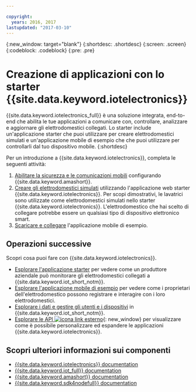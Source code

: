 ```yaml
---

copyright:
  years: 2016, 2017
lastupdated: "2017-03-10"
---
```


<!-- Common attributes used in the template are defined as follows: -->
{:new_window: target="blank"}
{:shortdesc: .shortdesc}
{:screen: .screen}
{:codeblock: .codeblock}
{:pre: .pre}

<!-- Note to writers - index.md and iot4egettingstarted.md are (almost) duplicates and a change to one should be made to both. index.md appears within the product app as the getting started page. iot4egettingstarted.md appears as the top level topic in the docs toc. -->

# Creazione di applicazioni con lo starter {{site.data.keyword.iotelectronics}}

{{site.data.keyword.iotelectronics_full}} è una soluzione integrata, end-to-end che abilita le tue applicazioni a comunicare con, controllare, analizzare e aggiornare gli elettrodomestici collegati. Lo starter include un'applicazione starter che puoi utilizzare per creare elettrodomestici simulati e un'applicazione mobile di esempio che che puoi utilizzare per controllarli dal tuo dispositivo mobile.
{:shortdesc}

Per un introduzione a {{site.data.keyword.iotelectronics}}, completa le seguenti attività:

1. [Abilitare la sicurezza e le comunicazioni mobili](https://console.ng.bluemix.net/docs/starters/IotElectronics/iotelectronics_config_mca.html) configurando {{site.data.keyword.amashort}}.
2. [Creare gli elettrodomestici simulati](https://console.ng.bluemix.net/docs/starters/IotElectronics/iot4ecreatingappliances.html) utilizzando l'applicazione web starter {{site.data.keyword.iotelectronics}}. Per scopi dimostrativi, le lavatrici sono utilizzate come elettrodomestici simulati nello starter {{site.data.keyword.iotelectronics}}. L'elettrodomestico che hai scelto di collegare potrebbe essere un qualsiasi tipo di dispositivo elettronico smart.
3. [Scaricare e collegare](https://console.ng.bluemix.net/docs/starters/IotElectronics/iotelectronics_config_mobile.html) l'applicazione mobile di esempio.


## Operazioni successive
Scopri cosa puoi fare con {{site.data.keyword.iotelectronics}}.

- [Esplorare l'applicazione starter](https://console.ng.bluemix.net/docs/starters/IotElectronics/iot4ecreatingappliances.html) per vedere come un produttore aziendale può monitorare gli elettrodomestici collegati a {{site.data.keyword.iot_short_notm}}.
- [Esplorare l'applicazione mobile di esempio](https://console.ng.bluemix.net/docs/starters/IotElectronics/iotelectronics_config_mobile.html) per vedere come i proprietari dell'elettrodomestico possono registrare e interagire con i loro elettrodomestici.
- [Esplorare i dati e gestire gli utenti e i dispositivi](iotelectronics_dashboard.html) in {{site.data.keyword.iot_short_notm}}.
- [Esplorare le API ![icona link esterno](../../icons/launch-glyph.svg)](http://ibmiotforelectronics.mybluemix.net/public/iot4eregistrationapi.html){: new_window} per visualizzare come è possibile personalizzare ed espandere le applicazioni {{site.data.keyword.iotelectronics}}.

## Scopri ulteriori informazioni sui componenti
- [{{site.data.keyword.iotelectronics}} documentation](iotelectronics_overview.html)
- [{{site.data.keyword.iot_full}} documentation](https://console.ng.bluemix.net/docs/services/IoT/index.html)
-  [{{site.data.keyword.amashort}} documentation](https://console.ng.bluemix.net/docs/services/mobileaccess/overview.html)
- [{{site.data.keyword.sdk4nodefull}} documentation](https://console.ng.bluemix.net/docs/runtimes/nodejs/index.html#nodejs_runtime)

